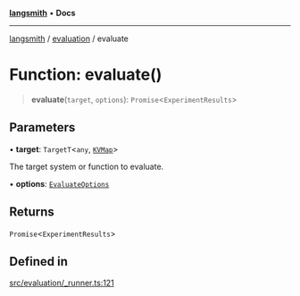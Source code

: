 [**langsmith**](../../README.md) • **Docs**

***

[langsmith](../../README.md) / [evaluation](../README.md) / evaluate

# Function: evaluate()

> **evaluate**(`target`, `options`): `Promise`\<`ExperimentResults`\>

## Parameters

• **target**: `TargetT`\<`any`, [`KVMap`](../../schemas/type-aliases/KVMap.md)\>

The target system or function to evaluate.

• **options**: [`EvaluateOptions`](../interfaces/EvaluateOptions.md)

## Returns

`Promise`\<`ExperimentResults`\>

## Defined in

[src/evaluation/\_runner.ts:121](https://github.com/langchain-ai/langsmith-sdk/blob/da3c1bb4f1396b48909bf0abac53fd717458c764/js/src/evaluation/_runner.ts#L121)
